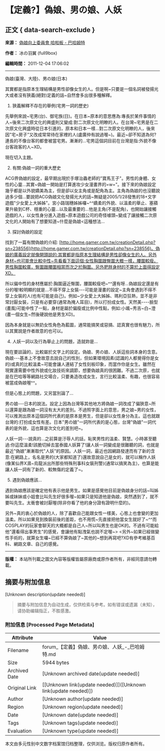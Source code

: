 # 【定義?】偽娘、男の娘、人妖

## 正文 { data-search-exclude }


__來源：__ [偽娘向上委員會 哈啦板 - 巴哈姆特](https://forum.gamer.com.tw/)

__作者：__ 冰の羽翼 (full9box)

__編輯時間：__ 2011-12-04 17:06:02

---

偽娘(臺灣、大陸)、男の娘(日本)

其實都是指原本生理結構是男性卻像女生的人。但是啊~只要是一個名詞被發揚光大或者沒有狹義(絕對)定義的話~自然會多出很多種解釋。

1. 狹義解釋不存在的舉例(宅男一詞的歷史)

先舉例來說~宅男(台)、御宅族(日)。在日本~原本的意思應為:專長於某件事情的人~後來二次原文化的興盛則又變成:對二次原文化明瞭的人。在台灣~宅男是在二次原文化興盛時從日本引進的，原本和日本一樣...對二次原文化明瞭的人，後來因"宅=房子"又改成常常待在家裡的人(盧廣仲有說過喔~)。最近~卻不知道為何?連長的不像台客的都會被當宅男。漸漸的...宅男這個詞目前在台灣是指:外貌不像台客政客的人~XD。

現在切入主題。

2. 有關:偽娘一詞的重大歷史

ACG界偽娘的設定，最早期出現於手塚治蟲老師的"寶馬王子"。男性的身體、女性的心靈...其實~偽娘一開始是打算進攻少女漫畫界的=w="。接下來的偽娘設定幾乎都是以外貌嬌美為主，但是卻以女主角或是配角為主。主角為偽娘的也沒聽說過多少個...要說把ACG偽娘文化發揚光大的話~無疑是2005/1/28發售的18+文字遊戲"少女愛上大姊姊"。宮小路瑞穗姊姊囉~^^嬌柔的外貌、以溫柔的舉止、塞蘋果升級到C杯、穩重的心靈...以及最重要的...他是主角(不是配角)，也開始讓接觸遊戲的人，以女性身分進入遊戲~原本遊戲公司的奇怪噱頭~變成了讓接觸二次原文化的人開始有了想要知道~什麼是偽娘<這種想法...

3. 探討偽娘的設定

找到了一篇有關偽娘的介紹: [http://home.gamer.com.tw/creationDetail.php?sn=238556](http://home.gamer.com.tw/creationDetail.php?sn=238556)。偽娘的廣義設定就像開頭說的:其實都是指原本生理結構是男性卻像女生的人。另外身材~也可能會比較中性~先看看下面這個:女性胸圍跟臀圍大概一樣，腰圍較瘦。男性胸圍較廣，臀圍跟腰圍相當而次之於胸圍。另外肥胖身材的不算於上面得設定XD。

所以偏中性的身材應屬於:胸圍逼近臀圍，腰圍較瘦吧~^^還有呀...偽娘設定還是有分的喔!較明顯的就是...不得不穿上女裝---可能是漫畫的設定~主角會遇到不得不穿上女裝的人(也有可能是自己)。例如~少女愛上大姊姊、瑪利亞狂熱，並不是非常討厭女裝，只是有必要穿(通常為掩人耳目)，所以打扮成女性。天然美----臉型(畫風)可能中性了一點，身材是屬於偏瘦或比例中性點，例如:小颯~秀吉~白~澄(畫一個女生~然後硬說他是男生XD)。

因為本身就是以無奶女性角色為藍圖，通常能搞笑或惡搞、認真實也很有魅力，所以其實說是作者故意的也可以。

4. 人妖一詞以及行為舉止上的問題，造就妳是...

現在要談論的，比較屬於文字上的設定。偽娘、男の娘、人妖這些詞本身的含意。偽娘---基本上不會故意去說自己的性別，但如果環境因素(認識的人都覺得你是女的)或真的比較溫柔~可能會讓人連結了女性刻板印象，而當作你是女生。雖然在現實還需要中性外貌或化妝技術來調節，想要偽娘真的很困難。不過二次原，也就是在巴哈等等網路社交場合，只要勇造改成女生，言行比較溫柔、有趣，也很容易被當成偽娘喔^^。

但是心態上的問題，又另當別論了...

男の娘---日本的說法。設定上因為台灣等其他地方將偽娘一詞改成了偏狹意~所以還算是跟為娘一詞沒有太大的差別。不過照字面上的意思，男之娘~男的女性，可以推測出原本這個詞所代表的是原本是男生，但是卻以女性身分為主。這也就跟台灣的:打扮成女性有差。日本"男の娘"一詞所代表的是心態，台灣"偽娘"一詞代表的是外貌，這也算是次文化的差別吧~。

人妖一詞---說真的...之前算是汙辱人的話，恥笑男性的溫柔、賢慧。小時甚至聽過:你這麼溫柔!該脆切掉去當泰國人妖算了!讓人妖一詞變成是很難聽的詞，也就是最近"偽娘"漸漸取代"人妖"的原因。人妖一詞，最近也因網路發達而有了新的含意:在網路上，名名是男的(大家都知道了)還故意說自己是女的，就可以稱作人妖(像某仙界X濕~烏龍派出所那些特殊刑事科女裝刑警)(通常以搞笑為主)，也算是能讓人妖一詞有了新的、較無傷的定義了~。

5. 遇到偽娘應該...

遇到偽娘應該是確定他有表示他是男生。如果是感覺他目前是偽娘身分的話~叫姊姊或妹妹或小姐會比叫先生好很多喔~如果只是知道他是偽娘，突然遇到了，就不要叫先生。太衝會被討厭喔(除非你看了他的身分證有證明什麼的)。

另外~真的衷心於偽娘的人，除了喜歡自己能跟女性一樣美，心態上也會變的更加溫柔。所以如果見到換裝前後的差距，也不用慌~先直接把他當女生就好了~^^而COSPLAY的玩家會聊天的大概都是自己人~所以叫男生也是OK的。不過有可能給他"還看得出事男生"的感覺，會讓他有點洩氣也說不定喔~> <另外~如果已經做變性手術的，就算女生囉~已經不算偽娘了~其他的~想到再寫吧?XD有參考維基百科、網路文章、自己的感覺。

---

__版權：__ 本站所刊載之圖文內容等版權皆屬原廠商或原作者所有，非經同意請勿轉載。
<!-- tcd_original_link https://forum.gamer.com.tw/C.php?bsn=60552&snA=15 -->


## 摘要与附加信息

<!-- tcd_abstract -->
[Unknown description(update needed)]
<!-- tcd_abstract_end -->

> 摘要与附加信息为自动生成，仅供检索与参考。如有错误或遗漏（未知），请协助编辑指正，不胜感激。

### 附加信息 [Processed Page Metadata]

| Attribute       | Value                                  |
|-----------------|----------------------------------------|
| Filename        | forum_【定義】偽娘、男の娘、人妖_-_巴哈姆特.md                             |
| Size            | 5944 bytes                           |
| Archived Date   | [Unknown archived date(update needed)]                             |
| Original Link   | [[Unknown link(update needed)]]([Unknown link(update needed)])                       |
| Author          | [Unknown author(update needed)]                               |
| Region          | [Unknown region(update needed)]                               |
| Date            | [Unknown date(update needed)]                                 |
| Tags            | [Unknown tags(update needed)]                                 |
| Evaluation            | [Unknown type(update needed)]                                 |
<!-- tcd_table_end -->

本文由多元性别中文数字档案馆归档整理，仅供浏览。版权归原作者所有。
